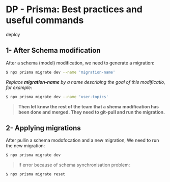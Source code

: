 # DP - Prisma: Best practices and useful commands

deploy

## 1- After Schema modification

After a schema (model) modification, we need to generate a migration:

```bash
$ npx prisma migrate dev --name 'migration-name'
```

_Replace **migration-name** by a name describing the goal of this modificatio, for example:_

```bash
$ npx prisma migrate dev --name 'user-topics'
```

> **Then let know the rest of the team that a shema modification has been done and merged. They need to git-pull and run the migration.**

## 2- Applying migrations

After pullin a schema modofocation and a new migration,
We need to run the new migration:

```bash
$ npx prisma migrate dev
```

> If error because of schema synchronisation problem:

```bash
$ npx prisma migrate reset
```
